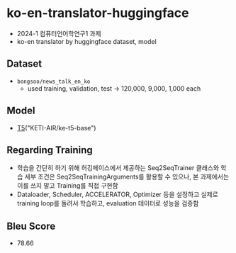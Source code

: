 # ko-en-translator-huggingface
- 2024-1 컴퓨터언어학연구1 과제
- ko-en translator by huggingface dataset, model

## Dataset
- `bongsoo/news_talk_en_ko`
    - used training, validation, test -> 120,000, 9,000, 1,000 each

## Model
- [T5](https://github.com/AIRC-KETI/ke-t5)("KETI-AIR/ke-t5-base")

## Regarding Training
- 학습을 간단히 하기 위해 허깅페이스에서 제공하는 Seq2SeqTrainer 클래스와 학습 세부 조건은 Seq2SeqTrainingArguments를 활용할 수 있으나, 본 과제에서는 이를 쓰지 말고 Training를 직접 구현함
- Dataloader, Scheduler, ACCELERATOR, Optimizer 등을 설정하고 실제로 training loop를 돌려서 학습하고, evaluation 데이터로 성능을 검증함

## Bleu Score
- 78.66
